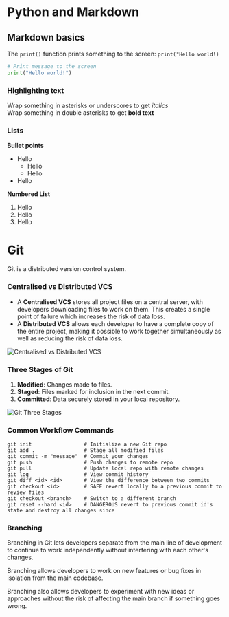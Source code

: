 # Python and Markdown

## Markdown basics

The `print()` function prints something to the screen: `print("Hello world!)`

```python
# Print message to the screen
print("Hello world!")
```

### Highlighting text

Wrap something in asterisks or underscores to get *italics*<br>
Wrap something in double asterisks to get **bold text**

### Lists

**Bullet points**
- Hello
  - Hello
  - Hello
- Hello

**Numbered List**
1. Hello
2. Hello
3. Hello

# Git

Git is a distributed version control system.

### Centralised vs Distributed VCS

- A **Centralised VCS** stores all project files on a central server, with developers downloading files to work on them. This creates a single point of failure which increases the risk of data loss.
- A **Distributed VCS** allows each developer to have a complete copy of the entire project, making it possible to work together simultaneously as well as reducing the risk of data loss.

![Centralised vs Distributed VCS](https://www.researchgate.net/profile/Sofia-Feist/publication/316553817/figure/fig2/AS:669480740982806@1536628055836/Centralized-Version-Control-vs-Distributed-Version-Control.ppm)

### Three Stages of Git

1. **Modified**: Changes made to files.
2. **Staged**: Files marked for inclusion in the next commit.
3. **Committed**: Data securely stored in your local repository.

![Git Three Stages](C:\Users\luke\Downloads\image.png)

### Common Workflow Commands

```
git init                 # Initialize a new Git repo
git add .                # Stage all modified files
git commit -m "message"  # Commit your changes
git push                 # Push changes to remote repo
git pull                 # Update local repo with remote changes
git log                  # View commit history
git diff <id> <id>       # View the difference between two commits
git checkout <id>        # SAFE revert locally to a previous commit to review files
git checkout <branch>    # Switch to a different branch
git reset --hard <id>    # DANGEROUS revert to previous commit id's state and destroy all changes since
```

### Branching

Branching in Git lets developers separate from the main line of development to continue to work independently without interfering with each other's changes.

Branching allows developers to work on new features or bug fixes in isolation from the main codebase.

Branching also allows developers to experiment with new ideas or approaches without the risk of affecting the main branch if something goes wrong.